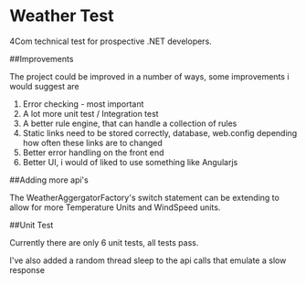 # Weather Test

4Com technical test for prospective .NET developers.

##Improvements

The project could be improved in a number of ways, some improvements i would suggest are

1) Error checking - most important
2) A lot more unit test / Integration test 
3) A better rule engine, that can handle a collection of rules
4) Static links need to be stored correctly, database, web.config depending how often these links are to changed
5) Better error handling on the front end
6) Better UI, i would of liked to use something like Angularjs

##Adding more api's

The WeatherAggergatorFactory's switch statement can be extending to allow for more Temperature Units and WindSpeed units.

##Unit Test

Currently there are only 6 unit tests, all tests pass. 



I've also added a random thread sleep to the api calls that emulate a slow response